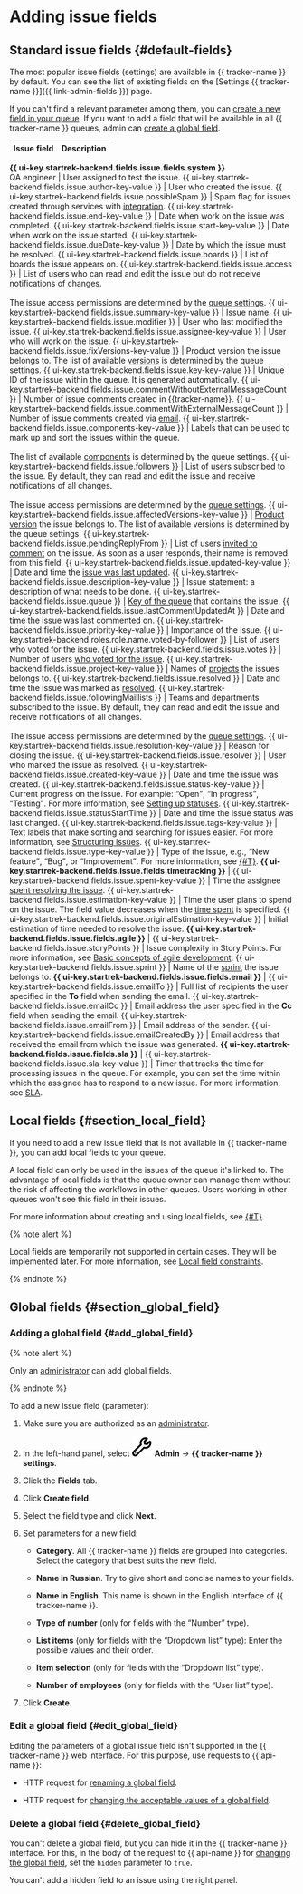 # Adding issue fields

## Standard issue fields {#default-fields}

The most popular issue fields (settings) are available in {{ tracker-name }} by default. You can see the list of existing fields on the [Settings {{ tracker-name }}]({{ link-admin-fields }}) page.

If you can't find a relevant parameter among them, you can [create a new field in your queue](#section_local_field). If you want to add a field that will be available in all {{ tracker-name }} queues,  admin can [create a global field](#section_global_field).

| Issue field | Description |
----- | -----
**{{ ui-key.startrek-backend.fields.issue.fields.system }}**  
QA engineer | User assigned to test the issue.
{{ ui-key.startrek-backend.fields.issue.author-key-value }} | User who created the issue.
{{ ui-key.startrek-backend.fields.issue.possibleSpam }} | Spam flag for issues created through services with [integration](../manager/queue-mail.md).
{{ ui-key.startrek-backend.fields.issue.end-key-value }} | Date when work on the issue was completed.
{{ ui-key.startrek-backend.fields.issue.start-key-value }} | Date when work on the issue started.
{{ ui-key.startrek-backend.fields.issue.dueDate-key-value }} | Date by which the issue must be resolved.
{{ ui-key.startrek-backend.fields.issue.boards }} | List of boards the issue appears on.
{{ ui-key.startrek-backend.fields.issue.access }} | List of users who can read and edit the issue but do not receive notifications of changes.<br/><br/>The issue access permissions are determined by the [queue settings](../manager/queue-access.md).
{{ ui-key.startrek-backend.fields.issue.summary-key-value }} | Issue name.
{{ ui-key.startrek-backend.fields.issue.modifier }} | User who last modified the issue.
{{ ui-key.startrek-backend.fields.issue.assignee-key-value }} | User who will work on the issue.
{{ ui-key.startrek-backend.fields.issue.fixVersions-key-value }} | Product version the issue belongs to. The list of available [versions](../manager/versions.md) is determined by the queue settings.
{{ ui-key.startrek-backend.fields.issue.key-key-value }} | Unique ID of the issue within the queue. It is generated automatically.
{{ ui-key.startrek-backend.fields.issue.commentWithoutExternalMessageCount }} | Number of issue comments created in {{tracker-name}}.
{{ ui-key.startrek-backend.fields.issue.commentWithExternalMessageCount }} | Number of issue comments created via [email](../manager/queue-mail.md).
{{ ui-key.startrek-backend.fields.issue.components-key-value }} | Labels that can be used to mark up and sort the issues within the queue.<br/><br/>The list of available [components](../manager/components.md) is determined by the queue settings.
{{ ui-key.startrek-backend.fields.issue.followers }} | List of users subscribed to the issue. By default, they can read and edit the issue and receive notifications of all changes.<br/><br/>The issue access permissions are determined by the [queue settings](../manager/queue-access.md).
{{ ui-key.startrek-backend.fields.issue.affectedVersions-key-value }} | [Product version](../manager/versions.md) the issue belongs to. The list of available versions is determined by the queue settings.
{{ ui-key.startrek-backend.fields.issue.pendingReplyFrom }} | List of users [invited to comment](comments.md#call-comment) on the issue. As soon as a user responds, their name is removed from this field.
{{ ui-key.startrek-backend.fields.issue.updated-key-value }} | Date and time the [issue was last updated](history.md).
{{ ui-key.startrek-backend.fields.issue.description-key-value }} | Issue statement: a description of what needs to be done.
{{ ui-key.startrek-backend.fields.issue.queue }} | [Key of the queue](../manager/create-queue.md#key) that contains the issue.
{{ ui-key.startrek-backend.fields.issue.lastCommentUpdatedAt }} | Date and time the issue was last commented on.
{{ ui-key.startrek-backend.fields.issue.priority-key-value }} | Importance of the issue.
{{ ui-key.startrek-backend.roles.role.name.voted-by-follower }} | List of users who voted for the issue.
{{ ui-key.startrek-backend.fields.issue.votes }} | Number of users [who voted for the issue](votes.md).
{{ ui-key.startrek-backend.fields.issue.project-key-value }} | Names of [projects](../manager/project-new.md) the issues belongs to.
{{ ui-key.startrek-backend.fields.issue.resolved }} | Date and time the issue was marked as [resolved](../manager/create-resolution.md).
{{ ui-key.startrek-backend.fields.issue.followingMaillists }} | Teams and departments subscribed to the issue. By default, they can read and edit the issue and receive notifications of all changes.<br/><br/>The issue access permissions are determined by the [queue settings](../manager/queue-access.md).
{{ ui-key.startrek-backend.fields.issue.resolution-key-value }} | Reason for closing the issue.
{{ ui-key.startrek-backend.fields.issue.resolver }} | User who marked the issue as resolved.
{{ ui-key.startrek-backend.fields.issue.created-key-value }} | Date and time the issue was created.
{{ ui-key.startrek-backend.fields.issue.status-key-value }} | Current progress on the issue. For example: <q>Open</q>, <q>In progress</q>, <q>Testing</q>. For more information, see [Setting up statuses](../manager/workflow-status-edit.md).
{{ ui-key.startrek-backend.fields.issue.statusStartTime }} | Date and time the issue status was last changed.
{{ ui-key.startrek-backend.fields.issue.tags-key-value }} | Text labels that make sorting and searching for issues easier. For more information, see [Structuring issues](../structure.md).
{{ ui-key.startrek-backend.fields.issue.type-key-value }} | Type of the issue, e.g., <q>New feature</q>, <q>Bug</q>, or <q>Improvement</q>. For more information, see [{#T}](../manager/add-ticket-type.md).
**{{ ui-key.startrek-backend.fields.issue.fields.timetracking }}** |
{{ ui-key.startrek-backend.fields.issue.spent-key-value }} | Time the assignee [spent resolving the issue](time-spent.md).
{{ ui-key.startrek-backend.fields.issue.estimation-key-value }} | Time the user plans to spend on the issue. The field value decreases when the [time spent](time-spent.md#show-time-spent) is specified.
{{ ui-key.startrek-backend.fields.issue.originalEstimation-key-value }} | Initial estimation of time needed to resolve the issue.
**{{ ui-key.startrek-backend.fields.issue.fields.agile }}** |
{{ ui-key.startrek-backend.fields.issue.storyPoints }} | Issue complexity in Story Points. For more information, see [Basic concepts of agile development](../manager/agile.md#dlen_sp).
{{ ui-key.startrek-backend.fields.issue.sprint }} | Name of the [sprint](../manager/create-agile-sprint.md) the issue belongs to.
**{{ ui-key.startrek-backend.fields.issue.fields.email }}** |
{{ ui-key.startrek-backend.fields.issue.emailTo }} | Full list of recipients the user specified in the **To** field when sending the email.
{{ ui-key.startrek-backend.fields.issue.emailCc }} | Email address the user specified in the **Cc** field when sending the email.
{{ ui-key.startrek-backend.fields.issue.emailFrom }} | Email address of the sender.
{{ ui-key.startrek-backend.fields.issue.emailCreatedBy }} | Email address that received the email from which the issue was generated.
**{{ ui-key.startrek-backend.fields.issue.fields.sla }}** |
{{ ui-key.startrek-backend.fields.issue.sla-key-value }} | Timer that tracks the time for processing issues in the queue. For example, you can set the time within which the assignee has to respond to a new issue. For more information, see [SLA](../sla-head.md).

## Local fields {#section_local_field}

If you need to add a new issue field that is not available in {{ tracker-name }}, you can add local fields to your queue.

A local field can only be used in the issues of the queue it's linked to. The advantage of local fields is that the queue owner can manage them without the risk of affecting the workflows in other queues. Users working in other queues won't see this field in their issues.

For more information about creating and using local fields, see [{#T}](../local-fields.md).

{% note alert %}

Local fields are temporarily not supported in certain cases. They will be implemented later. For more information, see [Local field constraints](../local-fields.md#restrictions).

{% endnote %}

## Global fields {#section_global_field}

### Adding a global field {#add_global_field}


{% note alert %}

Only an [administrator](../role-model.md) can add global fields.

{% endnote %}

To add a new issue field (parameter):

1. Make sure you are authorized as an [administrator](../role-model.md).

1. In the left-hand panel, select ![](../../_assets/tracker/svg/admin.svg) **Admin** → **{{ tracker-name }} settings**.

1. Click the **Fields** tab.

1. Click **Create field**.

1. Select the field type and click **Next**.

1. Set parameters for a new field:
   * **Category**. All {{ tracker-name }} fields are grouped into categories. Select the category that best suits the new field.

   * **Name in Russian**. Try to give short and concise names to your fields.

   * **Name in English**. This name is shown in the English interface of {{ tracker-name }}.

   * **Type of number** (only for fields with the <q>Number</q> type).

   * **List items** (only for fields with the <q>Dropdown list</q> type): Enter the possible values and their order.

   * **Item selection** (only for fields with the <q>Dropdown list</q> type).

   * **Number of employees** (only for fields with the <q>User list</q> type).

1. Click **Create**.



### Edit a global field {#edit_global_field}

Editing the parameters of a global issue field isn't supported in the {{ tracker-name }} web interface. For this purpose, use requests to {{ api-name }}:

* HTTP request for [renaming a global field](../concepts/issues/patch-issue-field-name.md).

* HTTP request for [changing the acceptable values of a global field](../concepts/issues/patch-issue-field-value.md).

### Delete a global field {#delete_global_field}

You can't delete a global field, but you can hide it in the {{ tracker-name }} interface. For this, in the body of the request to {{ api-name }} for [changing the global field](../concepts/issues/patch-issue-field-value.md), set the `hidden` parameter to `true`.

You can't add a hidden field to an issue using the right panel.
